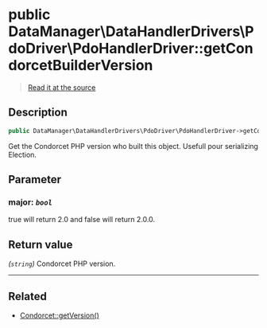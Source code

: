 # public DataManager\DataHandlerDrivers\PdoDriver\PdoHandlerDriver::getCondorcetBuilderVersion

> [Read it at the source](https://github.com/julien-boudry/Condorcet/blob/master/src/CondorcetVersion.php#L28)

## Description    

```php
public DataManager\DataHandlerDrivers\PdoDriver\PdoHandlerDriver->getCondorcetBuilderVersion ( [bool $major = false] ): string
```

Get the Condorcet PHP version who built this object. Usefull pour serializing Election.

## Parameter

### **major:** *`bool`*   
true will return 2.0 and false will return 2.0.0.    


## Return value   

*(`string`)* Condorcet PHP version.


---------------------------------------

## Related

* [Condorcet::getVersion()](/Docs/api-reference/Condorcet%20Class/Condorcet--getVersion().md)    
